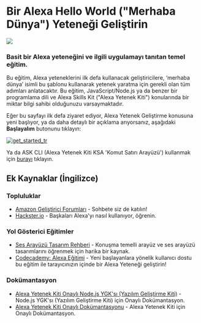 # Bir Alexa Hello World ("Merhaba Dünya") Yeteneği Geliştirin
<img src="https://m.media-amazon.com/images/G/01/mobile-apps/dex/alexa/alexa-skills-kit/tutorials/quiz-game/header._TTH_.png" />

### Basit bir Alexa yeteneğini ve ilgili uygulamayı tanıtan temel eğitim.

Bu eğitim, Alexa yeteneklerini ilk defa kullanacak geliştiricilere, ‘merhaba dünya’ isimli bu şablonu kullanarak yetenek yaratma için gerekli olan tüm adımları anlatacaktır. Bu eğitim, JavaScript/Node.js ya da benzer bir programlama dili ve Alexa Skills Kit ("Alexa Yetenek Kiti") konularında bir miktar bilgi sahibi olduğunuzu varsaymaktadır.

Eğer bu sayfayı ilk defa ziyaret ediyor, Alexa Yetenek Geliştirme konusuna yeni başlıyor, ya da daha detaylı bir açıklama arıyorsanız, aşağıdaki **Başlayalım** butonunu tıklayın:

[![get_started_tr](https://user-images.githubusercontent.com/6242253/49246564-4a764680-f426-11e8-8f82-bb1ae616ab97.png)](./instructions/1-voice-user-interface.md)

Ya da ASK CLI (Alexa Yetenek Kiti KSA 'Komut Satırı Arayüzü') kullanmak için [burayı](./instructions/7-cli.md) tıklayın.

## Ek Kaynaklar (İngilizce)

### Topluluklar 
* [Amazon Geliştirici Forumları](https://forums.developer.amazon.com/spaces/165/index.html) - Sohbete siz de katılın!
* [Hackster.io](https://www.hackster.io/amazon-alexa) - Başkaları Alexa'yı nasıl kullanıyor, öğrenin.

### Yol Gösterici Eğitimler
* [Ses Arayüzü Tasarım Rehberi](https://developer.amazon.com/designing-for-voice/) - Konuşma temelli arayüz ve ses arayüzü tasarımlarını öğrenmek için harika bir kaynak.
* [Codecademy: Alexa Eğitimi](https://www.codecademy.com/learn/learn-alexa) - Yeni başlayanlara yönelik kullanıcı dostu bu eğitim ile tarayıcınızın içinde bir Alexa Yeteneği geliştirin!

### Dokümantasyon
* [Alexa Yetenek Kiti Onaylı Node.js YGK'sı (Yazılım Geliştirme Kiti)](https://www.npmjs.com/package/ask-sdk) - Node.js YGK'sı (Yazılım Geliştirme Kiti) için Onaylı Dokümantasyon.
*  [Alexa Yetenek Kiti Onaylı Dokümantasyonu](https://developer.amazon.com/docs/ask-overviews/build-skills-with-the-alexa-skills-kit.html) - Alexa Yetenek Kiti için Onaylı Dokümantasyon.
